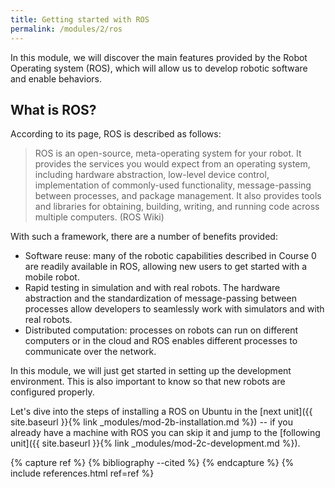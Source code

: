 ```yaml
---
title: Getting started with ROS
permalink: /modules/2/ros
---
```


In this module, we will discover the main features provided by the Robot Operating system (ROS), which will allow us to develop robotic software and enable behaviors. 


## What is ROS?
According to its page, ROS is described as follows:

> ROS is an open-source, meta-operating system for your robot. It provides the services you would expect from an operating system, including hardware abstraction, low-level device control, implementation of commonly-used functionality, message-passing between processes, and package management. It also provides tools and libraries for obtaining, building, writing, and running code across multiple computers. (ROS Wiki)

With such a framework, there are a number of benefits provided:
- Software reuse: many of the robotic capabilities described in Course 0 are readily available in ROS, allowing new users to get started with a mobile robot.
- Rapid testing in simulation and with real robots. The hardware abstraction and the standardization of message-passing between processes allow developers to seamlessly work with simulators and with real robots.
- Distributed computation: processes on robots can run on different computers or in the cloud and ROS enables different processes to communicate over the network.

In this module, we will just get started in setting up the development environment. This is also important to know so that new robots are configured properly.

Let's dive into the steps of installing a ROS on Ubuntu in the [next unit]({{ site.baseurl }}{% link _modules/mod-2b-installation.md %}) -- if you already have a machine with ROS you can skip it and jump to the [following unit]({{ site.baseurl }}{% link _modules/mod-2c-development.md %}).


{% capture ref %}
{% bibliography --cited %}
{% endcapture %}
{% include references.html ref=ref %}
